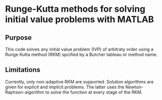 # Runge-Kutta methods for solving initial value problems with MATLAB

## Purpose
This code solves any initial value problem (IVP) of arbitraty order using a Runge Kutta method (RKM) spcified by a Butcher tableau or method name.

## Limitations
Currently, only non-adaptive RKM are supported. Solution algorithms are given for explicit and implicit problems. The latter uses the Newton-Raphson-algorithm to solve the function at every stage of the RKM.
